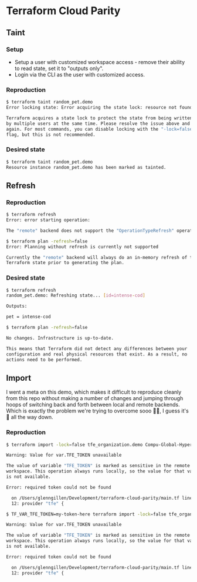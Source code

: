 # Terraform Cloud Parity

## Taint

### Setup

* Setup a user with customized workspace access - remove their ability to read state, set it to "outputs only".
* Login via the CLI as the user with customized access.

### Reproduction

```bash
$ terraform taint random_pet.demo
Error locking state: Error acquiring the state lock: resource not found

Terraform acquires a state lock to protect the state from being written
by multiple users at the same time. Please resolve the issue above and try
again. For most commands, you can disable locking with the "-lock=false"
flag, but this is not recommended.
```

### Desired state

```bash
$ terraform taint random_pet.demo
Resource instance random_pet.demo has been marked as tainted.
```

## Refresh

### Reproduction

```bash
$ terraform refresh
Error: error starting operation:

The "remote" backend does not support the "OperationTypeRefresh" operation.
```

```bash
$ terraform plan -refresh=false
Error: Planning without refresh is currently not supported

Currently the "remote" backend will always do an in-memory refresh of the
Terraform state prior to generating the plan.
```

### Desired state

```bash
$ terraform refresh
random_pet.demo: Refreshing state... [id=intense-cod]

Outputs:

pet = intense-cod
```

```bash
$ terraform plan -refresh=false

No changes. Infrastructure is up-to-date.

This means that Terraform did not detect any differences between your
configuration and real physical resources that exist. As a result, no
actions need to be performed.
```

## Import

I went a meta on this demo, which makes it difficult to reproduce cleanly from this repo without
making a number of changes and jumping through hoops of switching back and forth between local
and remote backends. Which is exactly the problem we're trying to overcome sooo 🤷‍♂️, I guess it's
🐢 all the way down.

### Reproduction

```bash
$ terraform import -lock=false tfe_organization.demo Compu-Global-Hyper-Mega-Net

Warning: Value for var.TFE_TOKEN unavailable

The value of variable "TFE_TOKEN" is marked as sensitive in the remote
workspace. This operation always runs locally, so the value for that variable
is not available.

Error: required token could not be found

  on /Users/glenngillen/Development/terraform-cloud-parity/main.tf line 12, in provider "tfe":
  12: provider "tfe" {
```

```bash
$ TF_VAR_TFE_TOKEN=my-token-here terraform import -lock=false tfe_organization.demo Compu-Global-Hyper-Mega-Net

Warning: Value for var.TFE_TOKEN unavailable

The value of variable "TFE_TOKEN" is marked as sensitive in the remote
workspace. This operation always runs locally, so the value for that variable
is not available.

Error: required token could not be found

  on /Users/glenngillen/Development/terraform-cloud-parity/main.tf line 12, in provider "tfe":
  12: provider "tfe" {
```